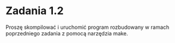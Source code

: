 # Zadania 1.2
Proszę skompilować i uruchomić program rozbudowany w ramach poprzedniego zadania z pomocą narzędzia make. 


